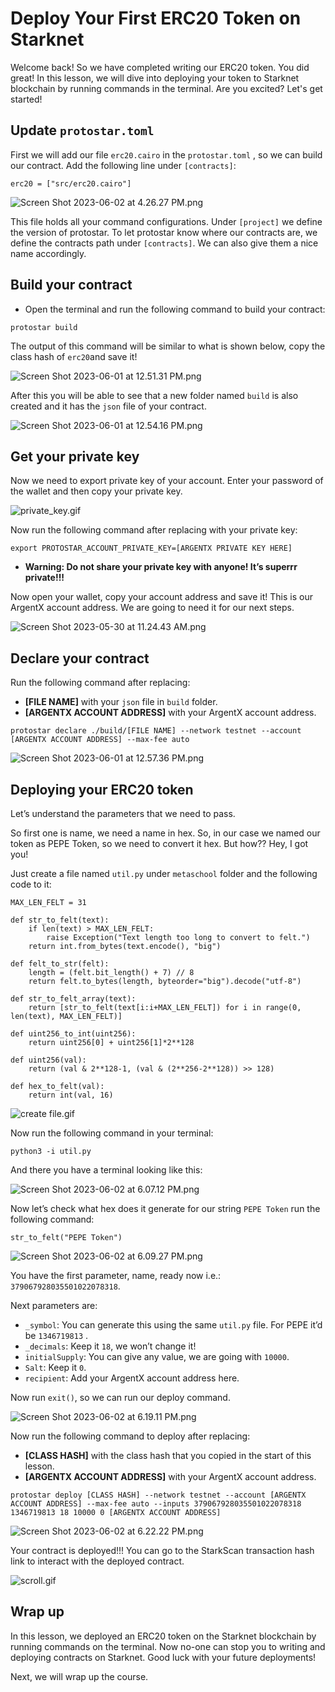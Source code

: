 # Deploy Your First ERC20 Token on Starknet

Welcome back! So we have completed writing our ERC20 token. You did great! In this lesson, we will dive into deploying your token to Starknet blockchain by running commands in the terminal. Are you excited? Let's get started!

## Update `protostar.toml`

First we will add our file `erc20.cairo` in the `protostar.toml` , so we can build our contract. Add the following line under `[contracts]`:

```
erc20 = ["src/erc20.cairo"]
```

![Screen Shot 2023-06-02 at 4.26.27 PM.png](https://github.com/0xmetaschool/Learning-Projects/raw/main/Code%20an%20ERC-20%20token%20in%20Cairo%20on%20Starknet%20Blockchain/4.%20Deploy%20Your%20First%20ERC20%20Token%20on%20Starknet/Deploy%20Your%20First%20ERC20%20Token%20on%20StarkNet%20e6868c8ad01c4d2f8f5bde7fcfd091e2/Screen_Shot_2023-06-02_at_4.26.27_PM.png)

This file holds all your command configurations. Under `[project]` we define the version of protostar. To let protostar know where our contracts are, we define the contracts path under `[contracts]`. We can also give them a nice name accordingly.

## Build your contract

- Open the terminal and run the following command to build your contract:

```
protostar build
```

The output of this command will be similar to what is shown below, copy the class hash of `erc20`and save it!

![Screen Shot 2023-06-01 at 12.51.31 PM.png](https://github.com/0xmetaschool/Learning-Projects/raw/main/Code%20an%20ERC-20%20token%20in%20Cairo%20on%20Starknet%20Blockchain/4.%20Deploy%20Your%20First%20ERC20%20Token%20on%20Starknet/Deploy%20Your%20First%20ERC20%20Token%20on%20StarkNet%20e6868c8ad01c4d2f8f5bde7fcfd091e2/Screen_Shot_2023-06-01_at_12.51.31_PM.png)

After this you will be able to see that a new folder named `build` is also created and it has the `json` file of your contract.

![Screen Shot 2023-06-01 at 12.54.16 PM.png](https://github.com/0xmetaschool/Learning-Projects/raw/main/Code%20an%20ERC-20%20token%20in%20Cairo%20on%20Starknet%20Blockchain/4.%20Deploy%20Your%20First%20ERC20%20Token%20on%20Starknet/Deploy%20Your%20First%20ERC20%20Token%20on%20StarkNet%20e6868c8ad01c4d2f8f5bde7fcfd091e2/Screen_Shot_2023-06-01_at_12.54.16_PM.png)

## Get your private key

Now we need to export private key of your account. Enter your password of the wallet and then copy your private key.

![private_key.gif](https://github.com/0xmetaschool/Learning-Projects/raw/main/Code%20an%20ERC-20%20token%20in%20Cairo%20on%20Starknet%20Blockchain/4.%20Deploy%20Your%20First%20ERC20%20Token%20on%20Starknet/Deploy%20Your%20First%20ERC20%20Token%20on%20StarkNet%20e6868c8ad01c4d2f8f5bde7fcfd091e2/private_key.gif)

Now run the following command after replacing with your private key:

```
export PROTOSTAR_ACCOUNT_PRIVATE_KEY=[ARGENTX PRIVATE KEY HERE]
```

- **Warning: Do not share your private key with anyone! It’s superrr private!!!**
    
    

Now open your wallet, copy your account address and save it! This is our ArgentX account address. We are going to need it for our next steps. 

![Screen Shot 2023-05-30 at 11.24.43 AM.png](https://github.com/0xmetaschool/Learning-Projects/raw/main/Code%20an%20ERC-20%20token%20in%20Cairo%20on%20Starknet%20Blockchain/4.%20Deploy%20Your%20First%20ERC20%20Token%20on%20Starknet/Deploy%20Your%20First%20ERC20%20Token%20on%20StarkNet%20e6868c8ad01c4d2f8f5bde7fcfd091e2/Screen_Shot_2023-05-30_at_11.24.43_AM.png)

## Declare your contract

Run the following command after replacing:

- **[FILE NAME]** with your `json` file in `build` folder.
- **[ARGENTX ACCOUNT ADDRESS]** with your ArgentX account address.

```
protostar declare ./build/[FILE NAME] --network testnet --account 
[ARGENTX ACCOUNT ADDRESS] --max-fee auto
```

![Screen Shot 2023-06-01 at 12.57.36 PM.png](https://github.com/0xmetaschool/Learning-Projects/raw/main/Code%20an%20ERC-20%20token%20in%20Cairo%20on%20Starknet%20Blockchain/4.%20Deploy%20Your%20First%20ERC20%20Token%20on%20Starknet/Deploy%20Your%20First%20ERC20%20Token%20on%20StarkNet%20e6868c8ad01c4d2f8f5bde7fcfd091e2/Screen_Shot_2023-06-01_at_12.57.36_PM.png)

## Deploying your ERC20 token

Let’s understand the parameters that we need to pass.

So first one is name, we need a name in hex. So, in our case we named our token as PEPE Token, so we need to convert it hex. But how?? Hey, I got you!

Just create a file named `util.py` under `metaschool` folder and the following code to it:

```
MAX_LEN_FELT = 31
 
def str_to_felt(text):
    if len(text) > MAX_LEN_FELT:
        raise Exception("Text length too long to convert to felt.")
    return int.from_bytes(text.encode(), "big")
 
def felt_to_str(felt):
    length = (felt.bit_length() + 7) // 8
    return felt.to_bytes(length, byteorder="big").decode("utf-8")
 
def str_to_felt_array(text):
    return [str_to_felt(text[i:i+MAX_LEN_FELT]) for i in range(0, len(text), MAX_LEN_FELT)]
 
def uint256_to_int(uint256):
    return uint256[0] + uint256[1]*2**128
 
def uint256(val):
    return (val & 2**128-1, (val & (2**256-2**128)) >> 128)
 
def hex_to_felt(val):
    return int(val, 16)
```

![create file.gif](https://github.com/0xmetaschool/Learning-Projects/raw/main/Code%20an%20ERC-20%20token%20in%20Cairo%20on%20Starknet%20Blockchain/4.%20Deploy%20Your%20First%20ERC20%20Token%20on%20Starknet/Deploy%20Your%20First%20ERC20%20Token%20on%20StarkNet%20e6868c8ad01c4d2f8f5bde7fcfd091e2/create_file.gif)

Now run the following command in your terminal:

```
python3 -i util.py
```

And there you have a terminal looking like this:

![Screen Shot 2023-06-02 at 6.07.12 PM.png](https://github.com/0xmetaschool/Learning-Projects/raw/main/Code%20an%20ERC-20%20token%20in%20Cairo%20on%20Starknet%20Blockchain/4.%20Deploy%20Your%20First%20ERC20%20Token%20on%20Starknet/Deploy%20Your%20First%20ERC20%20Token%20on%20StarkNet%20e6868c8ad01c4d2f8f5bde7fcfd091e2/Screen_Shot_2023-06-02_at_6.07.12_PM.png)

Now let’s check what hex does it generate for our string `PEPE Token` run the following command:

```
str_to_felt("PEPE Token")
```

![Screen Shot 2023-06-02 at 6.09.27 PM.png](https://github.com/0xmetaschool/Learning-Projects/raw/main/Code%20an%20ERC-20%20token%20in%20Cairo%20on%20Starknet%20Blockchain/4.%20Deploy%20Your%20First%20ERC20%20Token%20on%20Starknet/Deploy%20Your%20First%20ERC20%20Token%20on%20StarkNet%20e6868c8ad01c4d2f8f5bde7fcfd091e2/Screen_Shot_2023-06-02_at_6.09.27_PM.png)

You have the first parameter, name, ready now i.e.: `379067928035501022078318`.

Next parameters are:

- `_symbol`:  You can generate this using the same `util.py` file. For PEPE it’d be `1346719813` .
- `_decimals`: Keep it `18`, we won’t change it!
- `initialSupply`: You can give any value, we are going with `10000`.
- `Salt`: Keep it `0`.
- `recipient`: Add your ArgentX account address here.

Now run `exit()`, so we can run our deploy command.

![Screen Shot 2023-06-02 at 6.19.11 PM.png](https://github.com/0xmetaschool/Learning-Projects/raw/main/Code%20an%20ERC-20%20token%20in%20Cairo%20on%20Starknet%20Blockchain/4.%20Deploy%20Your%20First%20ERC20%20Token%20on%20Starknet/Deploy%20Your%20First%20ERC20%20Token%20on%20StarkNet%20e6868c8ad01c4d2f8f5bde7fcfd091e2/Screen_Shot_2023-06-02_at_6.19.11_PM.png)

Now run the following command to deploy after replacing: 

- **[CLASS HASH]** with the class hash that you copied in the start of this lesson.
- **[ARGENTX ACCOUNT ADDRESS]** with your ArgentX account address.

```
protostar deploy [CLASS HASH] --network testnet --account [ARGENTX ACCOUNT ADDRESS] --max-fee auto --inputs 379067928035501022078318 1346719813 18 10000 0 [ARGENTX ACCOUNT ADDRESS]
```

![Screen Shot 2023-06-02 at 6.22.22 PM.png](https://github.com/0xmetaschool/Learning-Projects/raw/main/Code%20an%20ERC-20%20token%20in%20Cairo%20on%20Starknet%20Blockchain/4.%20Deploy%20Your%20First%20ERC20%20Token%20on%20Starknet/Deploy%20Your%20First%20ERC20%20Token%20on%20StarkNet%20e6868c8ad01c4d2f8f5bde7fcfd091e2/Screen_Shot_2023-06-02_at_6.22.22_PM.png)

Your contract is deployed!!! You can go to the StarkScan transaction hash link to interact with the deployed contract.

![scroll.gif](https://github.com/0xmetaschool/Learning-Projects/raw/main/Code%20an%20ERC-20%20token%20in%20Cairo%20on%20Starknet%20Blockchain/4.%20Deploy%20Your%20First%20ERC20%20Token%20on%20Starknet/Deploy%20Your%20First%20ERC20%20Token%20on%20StarkNet%20e6868c8ad01c4d2f8f5bde7fcfd091e2/scroll.gif)

## Wrap up

In this lesson, we deployed an ERC20 token on the Starknet blockchain by running commands on the terminal. Now no-one can stop you to writing and deploying contracts on Starknet. Good luck with your future deployments!

Next, we will wrap up the course.
